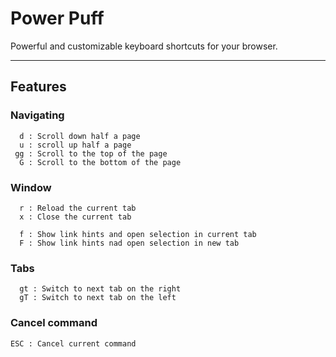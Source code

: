 # Power Puff

Powerful and customizable keyboard shortcuts for your browser.

---

## Features

### Navigating

```
  d : Scroll down half a page
  u : scroll up half a page
 gg : Scroll to the top of the page
  G : Scroll to the bottom of the page
```

### Window

```
  r : Reload the current tab
  x : Close the current tab
  
  f : Show link hints and open selection in current tab
  F : Show link hints nad open selection in new tab
```

### Tabs

```
  gt : Switch to next tab on the right
  gT : Switch to next tab on the left
```

### Cancel command

```
ESC : Cancel current command
```
